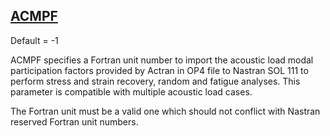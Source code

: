 ## [ACMPF](https://nexus.hexagon.com/documentationcenter/bundle/MSC_Nastran_2022.4/page/Nastran_Combined_Book/qrg/parameters/TOC.ACMPF.xhtml)

Default = -1

ACMPF specifies a Fortran unit number to import the acoustic load modal participation factors provided by Actran in OP4 file to Nastran SOL 111 to perform stress and strain recovery, random and fatigue analyses. This parameter is compatible with multiple acoustic load cases.

The Fortran unit must be a valid one which should not conflict with Nastran reserved Fortran unit numbers.

